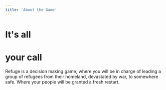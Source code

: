 ```yaml
---
title: 'About the Game'
---
```


<h1 class="decision">It's all</h1>
<h1 class="yours">your call</h1>
Refuge is a decision making game, where you will be in charge of leading a group of refugees from their homeland, devastated by war, to somewhere safe. Where your people will be granted a fresh restart.